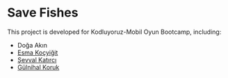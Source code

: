 # Save Fishes
This project is developed for Kodluyoruz-Mobil Oyun Bootcamp, including:

- Doğa Akın
- [Esma Koçyiğit](https://github.com/esmakocyigit)
- [Şevval Katırcı](https://github.com/sevvalkatirci)
- [Gülnihal Koruk](https://github.com/gulnihalk)

